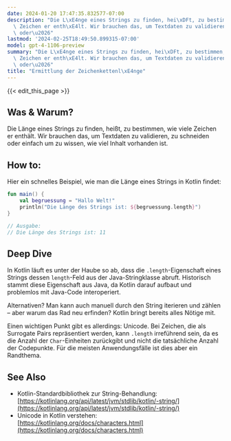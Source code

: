 ```yaml
---
date: 2024-01-20 17:47:35.832577-07:00
description: "Die L\xE4nge eines Strings zu finden, hei\xDFt, zu bestimmen, wie viele\
  \ Zeichen er enth\xE4lt. Wir brauchen das, um Textdaten zu validieren, zu schneiden\
  \ oder\u2026"
lastmod: '2024-02-25T18:49:50.899315-07:00'
model: gpt-4-1106-preview
summary: "Die L\xE4nge eines Strings zu finden, hei\xDFt, zu bestimmen, wie viele\
  \ Zeichen er enth\xE4lt. Wir brauchen das, um Textdaten zu validieren, zu schneiden\
  \ oder\u2026"
title: "Ermittlung der Zeichenkettenl\xE4nge"
---
```


{{< edit_this_page >}}

## Was & Warum?
Die Länge eines Strings zu finden, heißt, zu bestimmen, wie viele Zeichen er enthält. Wir brauchen das, um Textdaten zu validieren, zu schneiden oder einfach um zu wissen, wie viel Inhalt vorhanden ist.

## How to:
Hier ein schnelles Beispiel, wie man die Länge eines Strings in Kotlin findet:

```kotlin
fun main() {
    val begruessung = "Hallo Welt!"
    println("Die Länge des Strings ist: ${begruessung.length}")
}

// Ausgabe:
// Die Länge des Strings ist: 11
```

## Deep Dive
In Kotlin läuft es unter der Haube so ab, dass die `.length`-Eigenschaft eines Strings dessen `length`-Feld aus der Java-Stringklasse abruft. Historisch stammt diese Eigenschaft aus Java, da Kotlin darauf aufbaut und problemlos mit Java-Code interoperiert.

Alternativen? Man kann auch manuell durch den String iterieren und zählen – aber warum das Rad neu erfinden? Kotlin bringt bereits alles Nötige mit.

Einen wichtigen Punkt gibt es allerdings: Unicode. Bei Zeichen, die als Surrogate Pairs repräsentiert werden, kann `.length` irreführend sein, da es die Anzahl der `Char`-Einheiten zurückgibt und nicht die tatsächliche Anzahl der Codepunkte. Für die meisten Anwendungsfälle ist dies aber ein Randthema.

## See Also
- Kotlin-Standardbibliothek zur String-Behandlung: [https://kotlinlang.org/api/latest/jvm/stdlib/kotlin/-string/](https://kotlinlang.org/api/latest/jvm/stdlib/kotlin/-string/)
- Unicode in Kotlin verstehen: [https://kotlinlang.org/docs/characters.html](https://kotlinlang.org/docs/characters.html)
